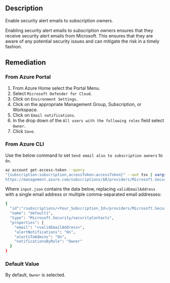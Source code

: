 ## Description

Enable security alert emails to subscription owners.

Enabling security alert emails to subscription owners ensures that they receive security alert emails from Microsoft. This ensures that they are aware of any potential security issues and can mitigate the risk in a timely fashion.

## Remediation

### From Azure Portal

1. From Azure Home select the Portal Menu.
2. Select `Microsoft Defender for Cloud`.
3. Click on `Environment Settings`.
4. Click on the appropriate Management Group, Subscription, or Workspace.
5. Click on `Email notifications`.
6. In the drop down of the `All users with the following roles` field select `Owner`.
7. Click `Save`.

### From Azure CLI

Use the below command to set `Send email also to subscription owners` to `On`.

```bash
az account get-access-token --query
"{subscription:subscription,accessToken:accessToken}" --out tsv | xargs -L1 bash -c 'curl -X PUT -H "Authorization: Bearer $1" -H "Content-Type: application/json"
https://management.azure.com/subscriptions/$0/providers/Microsoft.Security/se curityContacts/default1?api-version=2017-08-01-preview -d@"input.json"'
```

Where `input.json` contains the data below, replacing `validEmailAddress` with a single email address or multiple comma-separated email addresses:

```bash
{
  "id":"/subscriptions/<Your_Subscription_Id>/providers/Microsoft.Security/securityC ontacts/default1",
  "name": "default1",
  "type": "Microsoft.Security/securityContacts",
  "properties": {
    "email": "<validEmailAddress>",
    "alertNotifications": "On",
    "alertsToAdmins": "On",
    "notificationsByRole": "Owner"
  }
}
```

### Default Value

By default, `Owner` is selected.
